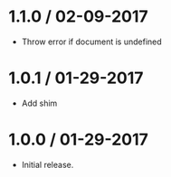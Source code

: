 1.1.0 / 02-09-2017
=================
  * Throw error if document is undefined

1.0.1 / 01-29-2017
=================
  * Add shim

1.0.0 / 01-29-2017
=================
  * Initial release.
